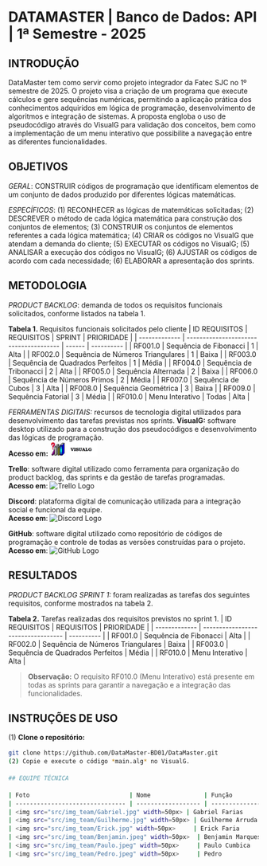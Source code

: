 # DATAMASTER | Banco de Dados: API | 1ª Semestre - 2025

## INTRODUÇÃO
DataMaster tem como servir como projeto integrador da Fatec SJC no 1º semestre de 2025. O projeto visa a criação de um programa que execute cálculos e gere sequências numéricas, permitindo a aplicação prática dos conhecimentos adquiridos em lógica de programação, desenvolvimento de algoritmos e integração de sistemas. A proposta engloba o uso de pseudocódigo através do VisualG para validação dos conceitos, bem como a implementação de um menu interativo que possibilite a navegação entre as diferentes funcionalidades.

## OBJETIVOS
*GERAL*: CONSTRUIR códigos de programação que identificam elementos de um conjunto de dados produzido por diferentes lógicas matemáticas.

*ESPECÍFICOS*: (1) RECONHECER as lógicas de matemáticas solicitadas; (2) DESCREVER o método de cada lógica matemática para construção dos conjuntos de elementos; (3) CONSTRUIR os conjuntos de elementos referentes a cada lógica matemática; (4) CRIAR os códigos no VisualG que atendam a demanda do cliente; (5) EXECUTAR os códigos no VisualG; (5) ANALISAR a execução dos códigos no VisualG; (6) AJUSTAR os códigos de acordo com cada necessidade; (6) ELABORAR a apresentação dos sprints.

## METODOLOGIA
*PRODUCT BACKLOG*: demanda de todos os requisitos funcionais solicitados, conforme listados na tabela 1.

**Tabela 1.** Requisitos funcionais solicitados pelo cliente
| ID REQUISITOS |               REQUISITOS               | SPRINT | PRIORIDADE |
| ------------- | -------------------------------------- | ------ | ---------- |
|    RF001.0    | Sequência de Fibonacci                 |   1    |    Alta    |
|    RF002.0    | Sequência de Números Triangulares      |   1    |    Baixa   |
|    RF003.0    | Sequência de Quadrados Perfeitos       |   1    |    Média   |
|    RF004.0    | Sequência de Tribonacci                |   2    |    Alta    |
|    RF005.0    | Sequência Alternada                    |   2    |    Baixa   |
|    RF006.0    | Sequência de Números Primos            |   2    |    Média   |
|    RF007.0    | Sequência de Cubos                     |   3    |    Alta    |
|    RF008.0    | Sequência Geométrica                   |   3    |    Baixa   |
|    RF009.0    | Sequência Fatorial                     |   3    |    Média   |
|    RF010.0    | Menu Interativo                        | Todas  |    Alta    |

*FERRAMENTAS DIGITAIS:* recursos de tecnologia digital utilizados para desenvolvimento das tarefas previstas nos sprints.
**VisualG:** software desktop utilizado para a construção dos pseudocódigos e desenvolvimento das lógicas de programação.  
**Acesso em:** <img src="src/img_team/Logo_VisualG.jpg" width="95px">  

**Trello**: software digital utilizado como ferramenta para organização do product backlog, das sprints e da gestão de tarefas programadas.  
**Acesso em**: ![Trello Logo](https://img.shields.io/badge/Trello-0052CC?style=for-the-badge&logo=trello&logoColor=white)  

**Discord**: plataforma digital de comunicação utilizada para a integração social e funcional da equipe.  
**Acesso em**: ![Discord Logo](https://img.shields.io/badge/Discord-7289DA?style=for-the-badge&logo=discord&logoColor=white)  

**GitHub**: software digital utilizado como repositório de códigos de programação e controle de todas as versões construídas para o projeto. 
**Acesso em**: ![GitHub Logo](https://img.shields.io/badge/GitHub-100000?style=for-the-badge&logo=github&logoColor=white)  

## RESULTADOS
*PRODUCT BACKLOG SPRINT 1:* foram realizadas as tarefas dos seguintes requisitos, conforme mostrados na tabela 2.

**Tabela 2.** Tarefas realizadas dos requisitos previstos no sprint 1.
| ID REQUISITOS |              REQUISITOS            | PRIORIDADE |
| ------------- | ---------------------------------- | ---------- |
|    RF001.0    | Sequência de Fibonacci             |    Alta    |
|    RF002.0    | Sequência de Números Triangulares  |    Baixa   |
|    RF003.0    | Sequência de Quadrados Perfeitos   |    Média   |
|    RF010.0    | Menu Interativo                    |    Alta    |

> **Observação:** O requisito RF010.0 (Menu Interativo) está presente em todas as sprints para garantir a navegação e a integração das funcionalidades.
  
## INSTRUÇÕES DE USO
(1) **Clone o repositório:**
   ```bash
   git clone https://github.com/DataMaster-BD01/DataMaster.git
(2) Copie e execute o código *main.alg* no VisualG.
   
## EQUIPE TÉCNICA

| Foto                            | Nome               | Função          | GitHub                                                                                                                      | Linkedin                                                                                                                  |
| ------------------------------- | ------------------ | --------------- | --------------------------------------------------------------------------------------------------------------------------- | ------------------------------------------------------------------------------------------------------------------------- |
| <img src="src/img_team/Gabriel.jpg" width=50px> | Gabriel Farias     | Product Owner   | <a href="https://github.com/FariasTheProgrammer"><img src="https://img.shields.io/badge/GitHub-100000?style=for-the-badge&logo=github&logoColor=white"></a>     | <a href="https://www.linkedin.com/in/gabrielrodfarias/"><img src="https://img.shields.io/badge/LinkedIn-0077B5?style=for-the-badge&logo=linkedin&logoColor=white"></a> |
| <img src="src/img_team/Guilherme.jpg" width=50px> | Guilherme Arruda   | Scrum Master    | <a href="https://github.com/guiggaaz"><img src="https://img.shields.io/badge/GitHub-100000?style=for-the-badge&logo=github&logoColor=white"></a>     | <a href="linkedin.com/in/guilherme-almeida-de-arruda-368959332"><img src="https://img.shields.io/badge/LinkedIn-0077B5?style=for-the-badge&logo=linkedin&logoColor=white"></a> |
| <img src="src/img_team/Erick.jpg" width=50px>     | Erick Faria        | Scrum Team      | <a href="https://github.com/ErickvFaria"><img src="https://img.shields.io/badge/GitHub-100000?style=for-the-badge&logo=github&logoColor=white"></a> | <a href="https://www.linkedin.com/in/%C3%A9rick-vin%C3%ADcius-79193b253/"><img src="https://img.shields.io/badge/LinkedIn-0077B5?style=for-the-badge&logo=linkedin&logoColor=white"></a> |
| <img src="src/img_team/Benjamin.jpeg" width=50px>  | Benjamin Marques   | Scrum Team      | <a href="https://github.com/maarquueess"><img src="https://img.shields.io/badge/GitHub-100000?style=for-the-badge&logo=github&logoColor=white"></a>     | <a href="https://www.linkedin.com/in/benjamin-do-prado-marques-benedito-48a4bb359?trk=contact-info"><img src="https://img.shields.io/badge/LinkedIn-0077B5?style=for-the-badge&logo=linkedin&logoColor=white"></a> |
| <img src="src/img_team/Paulo.jpeg" width=50px>     | Paulo Cumbica      | Scrum Team      | <a href="https://github.com/cumbicaphs"><img src="https://img.shields.io/badge/GitHub-100000?style=for-the-badge&logo=github&logoColor=white"></a>     | <a href="https://www.linkedin.com/in/paulo-h-s-cumbica-ba64711b7/"><img src="https://img.shields.io/badge/LinkedIn-0077B5?style=for-the-badge&logo=linkedin&logoColor=white"></a> |
| <img src="src/img_team/Pedro.jpeg" width=50px>     | Pedro              | Scrum Team      | <a href="https://github.com/pedroquirino"><img src="https://img.shields.io/badge/GitHub-100000?style=for-the-badge&logo=github&logoColor=white"></a>     | <a href="https://www.linkedin.com/in/pedro-quirino-909aa8270/"><img src="https://img.shields.io/badge/LinkedIn-0077B5?style=for-the-badge&logo=linkedin&logoColor=white"></a> |

